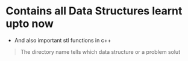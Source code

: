 # Contains all Data Structures learnt upto now

* And also important stl functions in c++

>The directory name tells which data structure or a problem solut